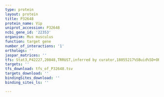 ```yaml
---
type: protein
layout: protein
title: P32648
protein_name: Vip
uniprot_accession: P32648
ncbi_gene_id: '22353'
organism: Mus musculus
function: target gene
number_of_interactions: '1'
orthologs: ''
jaspar_matrices: ''
tfs: Stat3,P42227,20848,TRRUST,inferred by curator,18055217%5Buid%5D+OR+29087512%5Buid%5D,Yes
targets: ''
tfs_download: tfs_of_P32648.tsv
targets_download: ''
bindingSites_download: ''
binding_sites_ls: ''

---
```

